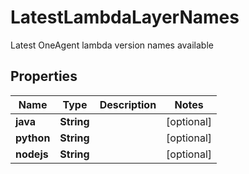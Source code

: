 

# LatestLambdaLayerNames

Latest OneAgent lambda version names available

## Properties

| Name | Type | Description | Notes |
|------------ | ------------- | ------------- | -------------|
|**java** | **String** |  |  [optional] |
|**python** | **String** |  |  [optional] |
|**nodejs** | **String** |  |  [optional] |



